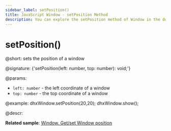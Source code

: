 ```yaml
---
sidebar_label: setPosition()
title: JavaScript Window - setPosition Method 
description: You can explore the setPosition method of Window in the documentation of the DHTMLX JavaScript UI library. Browse developer guides and API reference, try out code examples and live demos, and download a free 30-day evaluation version of DHTMLX Suite.
---
```


# setPosition()

@short: sets the position of a window

@signature: {'setPosition(left: number, top: number): void;'}

@params:
- `left: number` - the left coordinate of a window
- `top: number` - the top coordinate of a window

@example:
dhxWindow.setPosition(20,20);
dhxWindow.show();

@descr:

**Related sample**: [Window. Get/set Window position](https://snippet.dhtmlx.com/hc3ronrk)

[comment]: # (@relatedapi: window/api/window_getposition_method.md)

[comment]: # (@related:window/usage.md#positioning-window)
